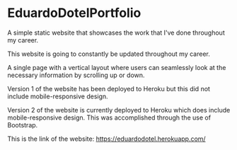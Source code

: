 # EduardoDotelPortfolio

A simple static website that showcases the work that I've done throughout my career.

This website is going to constantly be updated throughout my career.

A single page with a vertical layout where users can seamlessly look at the necessary information by scrolling up or down.

Version 1 of the website has been deployed to Heroku but this did not include mobile-responsive design.

Version 2 of the website is currently deployed to Heroku which does include mobile-responsive design. This was accomplished through the use of Bootstrap.

This is the link of the website: https://eduardodotel.herokuapp.com/
